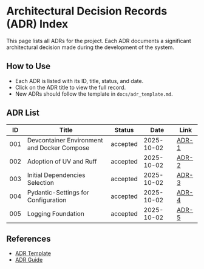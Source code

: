 # Architectural Decision Records (ADR) Index

This page lists all ADRs for the project. Each ADR documents a significant architectural decision made during the development of the system.

## How to Use
- Each ADR is listed with its ID, title, status, and date.
- Click on the ADR title to view the full record.
- New ADRs should follow the template in `docs/adr_template.md`.

## ADR List
<!-- Add new ADRs below. Example format: -->
| ID  | Title                                      | Status    | Date       | Link                                   |
|-----|--------------------------------------------|-----------|------------|----------------------------------------|
| 001 | Devcontainer Environment and Docker Compose| accepted  | 2025-10-02 | [ADR-1](1-adr_devcontainer_docker.md)  |
| 002 | Adoption of UV and Ruff                    | accepted  | 2025-10-02 | [ADR-2](2-adr_uv_ruff.md)              |
| 003 | Initial Dependencies Selection             | accepted  | 2025-10-02 | [ADR-3](3-adr_initial_dependencies.md) |
| 004 | Pydantic-Settings for Configuration        | accepted  | 2025-10-02 | [ADR-4](4-adr_pydantic_settings.md)     |
| 005 | Logging Foundation                         | accepted  | 2025-10-02 | [ADR-5](5-adr_logging_foundation.md)    |

## References
- [ADR Template](adr_template.md)
- [ADR Guide](https://adr.github.io/)
